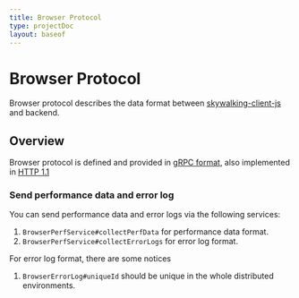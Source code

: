 ```yaml
---
title: Browser Protocol
type: projectDoc
layout: baseof
---
```

# Browser Protocol

Browser protocol describes the data format between [skywalking-client-js](https://github.com/apache/skywalking-client-js) and backend.

## Overview

Browser protocol is defined and provided in [gRPC format](https://github.com/apache/skywalking-data-collect-protocol/blob/master/browser/BrowserPerf.proto),
also implemented in [HTTP 1.1](Browser-HTTP-API-Protocol)

### Send performance data and error log

You can send performance data and error logs via the following services:

1. `BrowserPerfService#collectPerfData` for performance data format.
1. `BrowserPerfService#collectErrorLogs` for error log format.

For error log format, there are some notices

1. `BrowserErrorLog#uniqueId` should be unique in the whole distributed environments.
